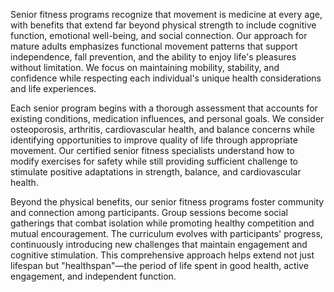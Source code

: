 Senior fitness programs recognize that movement is medicine at every age, with benefits that extend far beyond physical strength to include cognitive function, emotional well-being, and social connection. Our approach for mature adults emphasizes functional movement patterns that support independence, fall prevention, and the ability to enjoy life's pleasures without limitation. We focus on maintaining mobility, stability, and confidence while respecting each individual's unique health considerations and life experiences.

Each senior program begins with a thorough assessment that accounts for existing conditions, medication influences, and personal goals. We consider osteoporosis, arthritis, cardiovascular health, and balance concerns while identifying opportunities to improve quality of life through appropriate movement. Our certified senior fitness specialists understand how to modify exercises for safety while still providing sufficient challenge to stimulate positive adaptations in strength, balance, and cardiovascular health.

Beyond the physical benefits, our senior fitness programs foster community and connection among participants. Group sessions become social gatherings that combat isolation while promoting healthy competition and mutual encouragement. The curriculum evolves with participants' progress, continuously introducing new challenges that maintain engagement and cognitive stimulation. This comprehensive approach helps extend not just lifespan but "healthspan"—the period of life spent in good health, active engagement, and independent function.